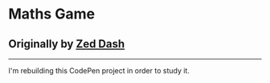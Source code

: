 # Maths Game
## Originally by [Zed Dash](https://www.example.com)
---
I'm rebuilding this CodePen project in order to study it.